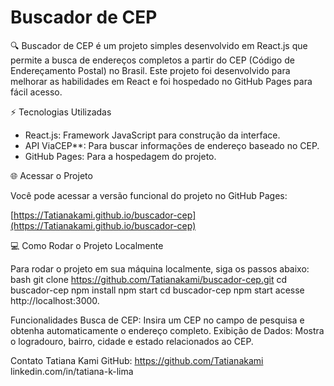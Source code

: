 # Buscador de CEP

🔍 Buscador de CEP é um projeto simples desenvolvido em React.js que permite a busca de endereços completos a partir do CEP (Código de Endereçamento Postal) no Brasil.
Este projeto foi desenvolvido para melhorar as habilidades em React e foi hospedado no GitHub Pages para fácil acesso.

 ⚡ Tecnologias Utilizadas

- React.js: Framework JavaScript para construção da interface.
- API ViaCEP**: Para buscar informações de endereço baseado no CEP.
- GitHub Pages: Para a hospedagem do projeto.

 🌐 Acessar o Projeto

Você pode acessar a versão funcional do projeto no GitHub Pages:

[https://Tatianakami.github.io/buscador-cep](https://Tatianakami.github.io/buscador-cep)

 💻 Como Rodar o Projeto Localmente

Para rodar o projeto em sua máquina localmente, siga os passos abaixo:
    bash
    git clone https://github.com/Tatianakami/buscador-cep.git
    cd buscador-cep
    npm install
    npm start
    cd buscador-cep
    npm start
    acesse http://localhost:3000.
    
Funcionalidades
Busca de CEP: Insira um CEP no campo de pesquisa e obtenha automaticamente o endereço completo.
Exibição de Dados: Mostra o logradouro, bairro, cidade e estado relacionados ao CEP.

Contato
Tatiana Kami
GitHub: https://github.com/Tatianakami
linkedin.com/in/tatiana-k-lima



